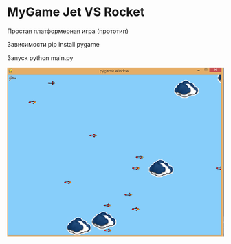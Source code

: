 # MyGame  Jet VS Rocket 

Простая платформерная игра (прототип)

Зависимости pip install pygame

Запуск python main.py

![Иллюстрация к проекту](https://github.com/under-web/MyGame/blob/master/%D0%A1%D0%BD%D0%B8%D0%BC%D0%BE%D0%BA.PNG)
